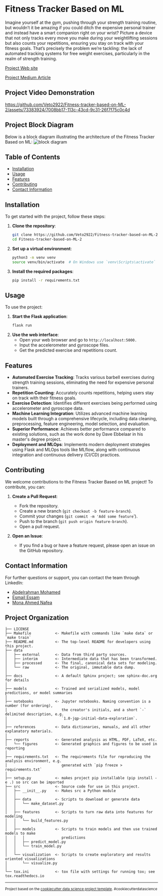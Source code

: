 # Fitness Tracker Based on ML

Imagine yourself at the gym, pushing through your strength training routine, but wouldn’t it be amazing if you could ditch the expensive personal trainer and instead have a smart companion right on your wrist? Picture a device that not only tracks every move you make during your weightlifting sessions but also counts your repetitions, ensuring you stay on track with your fitness goals. That’s precisely the problem we’re tackling: the lack of automated tracking systems for free weight exercises, particularly in the realm of strength training.

[Project Web site](https://aem-fitness-app.onrender.com/)

[Project Medium Article](https://medium.com/@monaanafe3/smart-strength-training-tracker-ef6fc68c5fda)


## Project Video Demonstration


https://github.com/Veto2922/Fitness-tracker-based-on-ML-2/assets/73383924/7008bb17-113c-43cd-9c31-26f7f75c0c4d


## Project Block Diagram
Below is a block diagram illustrating the architecture of the Fitness Tracker Based on ML:
![block diagram](https://github.com/Veto2922/Fitness-tracker-based-on-ML-2/assets/73383924/e8990d07-a6f0-4d1e-93ea-8d5902014141)



## Table of Contents
- [Installation](#installation)
- [Usage](#usage)
- [Features](#features)
- [Contributing](#contributing)
- [Contact Information](#contact-information)

## Installation

To get started with the project, follow these steps:

1. **Clone the repository**:
   ```bash
   git clone https://github.com/Veto2922/Fitness-tracker-based-on-ML-2.git
   cd Fitness-tracker-based-on-ML-2
2. **Set up a virtual environment**:
   ```bash
   python3 -m venv venv
   source venv/bin/activate  # On Windows use `venv\Scripts\activate`
3. **Install the required packages**:
   ```bash
   pip install -r requirements.txt

## Usage
To use the project:
1. **Start the Flask application**:
   ```bash
   flask run
2. **Use the web interface**:
   - Open your web browser and go to `http://localhost:5000.`
   - Input the accelerometer and gyroscope files.
   - Get the predicted exercise and repetitions count.
  
   

## Features
- **Automated Exercise Tracking**: Tracks various barbell exercises during strength training sessions, eliminating the need for expensive personal trainers.
- **Repetition Counting**: Accurately counts repetitions, helping users stay on track with their fitness goals.
- **Exercise Detection**: Identifies different exercises being performed using accelerometer and gyroscope data.
- **Machine Learning Integration**: Utilizes advanced machine learning models built through a comprehensive lifecycle, including data cleaning, preprocessing, feature engineering, model selection, and evaluation.
- **Superior Performance**: Achieves better performance compared to existing solutions, such as the work done by Dave Ebbelaar in his master's degree project.
- **Deployment and MLOps**: Implements modern deployment strategies using Flask and MLOps tools like MLflow, along with continuous integration and continuous delivery (CI/CD) practices.

## Contributing
We welcome contributions to the Fitness Tracker Based on ML project! To contribute, you can:
1. **Create a Pull Request**:
    - Fork the repository.
    - Create a new branch (`git checkout -b feature-branch`).
    - Commit your changes (`git commit -m 'Add some feature`').
    - Push to the branch (`git push origin feature-branch`).
    - Open a pull request.

2. **Open an Issue**:
    - If you find a bug or have a feature request, please open an issue on the GitHub repository.

## Contact Information
For further questions or support, you can contact the team through LinkedIn:
- [Abdelrahman Mohamed](https://www.linkedin.com/in/abdelrahman-mohamed-28649120b/)
- [Esmail Essam](https://www.linkedin.com/in/esmail-essam/)
- [Mona Ahmed Nafea](https://www.linkedin.com/in/monanaf3/)



## Project Organization

    ├── LICENSE
    ├── Makefile           <- Makefile with commands like `make data` or `make train`
    ├── README.md          <- The top-level README for developers using this project.
    ├── data
    │   ├── external       <- Data from third party sources.
    │   ├── interim        <- Intermediate data that has been transformed.
    │   ├── processed      <- The final, canonical data sets for modeling.
    │   └── raw            <- The original, immutable data dump.
    │
    ├── docs               <- A default Sphinx project; see sphinx-doc.org for details
    │
    ├── models             <- Trained and serialized models, model predictions, or model summaries
    │
    ├── notebooks          <- Jupyter notebooks. Naming convention is a number (for ordering),
    │                         the creator's initials, and a short `-` delimited description, e.g.
    │                         `1.0-jqp-initial-data-exploration`.
    │
    ├── references         <- Data dictionaries, manuals, and all other explanatory materials.
    │
    ├── reports            <- Generated analysis as HTML, PDF, LaTeX, etc.
    │   └── figures        <- Generated graphics and figures to be used in reporting
    │
    ├── requirements.txt   <- The requirements file for reproducing the analysis environment, e.g.
    │                         generated with `pip freeze > requirements.txt`
    │
    ├── setup.py           <- makes project pip installable (pip install -e .) so src can be imported
    ├── src                <- Source code for use in this project.
    │   ├── __init__.py    <- Makes src a Python module
    │   │
    │   ├── data           <- Scripts to download or generate data
    │   │   └── make_dataset.py
    │   │
    │   ├── features       <- Scripts to turn raw data into features for modeling
    │   │   └── build_features.py
    │   │
    │   ├── models         <- Scripts to train models and then use trained models to make
    │   │   │                 predictions
    │   │   ├── predict_model.py
    │   │   └── train_model.py
    │   │
    │   └── visualization  <- Scripts to create exploratory and results oriented visualizations
    │       └── visualize.py
    │
    └── tox.ini            <- tox file with settings for running tox; see tox.readthedocs.io

---

<p><small>Project based on the <a target="_blank" href="https://drivendata.github.io/cookiecutter-data-science/">cookiecutter data science project template</a>. #cookiecutterdatascience</small></p>
